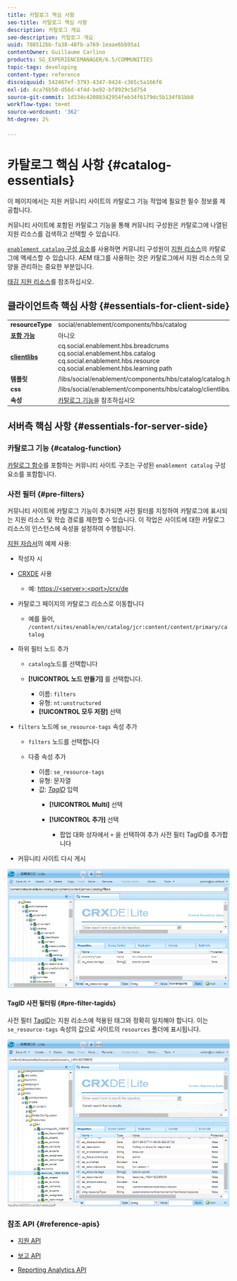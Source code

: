 ```yaml
---
title: 카탈로그 핵심 사항
seo-title: 카탈로그 핵심 사항
description: 카탈로그 개요
seo-description: 카탈로그 개요
uuid: 788512bb-fa38-48fb-a769-1eaae6bb95a1
contentOwner: Guillaume Carlino
products: SG_EXPERIENCEMANAGER/6.5/COMMUNITIES
topic-tags: developing
content-type: reference
discoiquuid: 542467ef-3793-4347-8424-c365c5a166f6
exl-id: 4ca76b50-d56d-4f4d-be92-bf8929c5d754
source-git-commit: 1d334c42088342954feb34f6179dc5b134f81bb8
workflow-type: tm+mt
source-wordcount: '362'
ht-degree: 2%

---
```


# 카탈로그 핵심 사항 {#catalog-essentials}

이 페이지에서는 지원 커뮤니티 사이트의 카탈로그 기능 작업에 필요한 필수 정보를 제공합니다.

커뮤니티 사이트에 포함된 카탈로그 기능을 통해 커뮤니티 구성원은 카탈로그에 나열된 지원 리소스를 검색하고 선택할 수 있습니다.

[ `enablement catalog` 구성 요소](catalog.md)를 사용하면 커뮤니티 구성원이 [지원 리소스](resources.md)의 카탈로그에 액세스할 수 있습니다. AEM 태그를 사용하는 것은 카탈로그에서 지원 리소스의 모양을 관리하는 중요한 부분입니다.

[태깅 지원 리소스](tag-resources.md)를 참조하십시오.

## 클라이언트측 핵심 사항 {#essentials-for-client-side}

<table>
 <tbody>
  <tr>
   <td> <strong>resourceType</strong></td>
   <td>social/enablement/components/hbs/catalog</td>
  </tr>
  <tr>
   <td> <a href="scf.md#add-or-include-a-communities-component"><strong>포함 가능</strong></a></td>
   <td>아니오</td>
  </tr>
  <tr>
   <td> <a href="clientlibs.md"><strong>clientlibs</strong></a></td>
   <td>cq.social.enablement.hbs.breadcrums<br /> cq.social.enablement.hbs.catalog<br /> cq.social.enablement.hbs.resource<br /> cq.social.enablement.hbs.learning path</td>
  </tr>
  <tr>
   <td> <strong>템플릿</strong></td>
   <td> /libs/social/enablement/components/hbs/catalog/catalog.hbs<br /> </td>
  </tr>
  <tr>
   <td> <strong>css</strong></td>
   <td> /libs/social/enablement/components/hbs/catalog/clientlibs/catalog.css</td>
  </tr>
  <tr>
   <td><strong> 속성</strong></td>
   <td><a href="catalog.md">카탈로그 기능</a>을 참조하십시오</td>
  </tr>
 </tbody>
</table>

## 서버측 핵심 사항 {#essentials-for-server-side}

### 카탈로그 기능 {#catalog-function}

[카탈로그 함수](functions.md#catalog-function)를 포함하는 커뮤니티 사이트 구조는 구성된 `enablement catalog` 구성 요소를 포함합니다.

### 사전 필터 {#pre-filters}

커뮤니티 사이트에 카탈로그 기능이 추가되면 사전 필터를 지정하여 카탈로그에 표시되는 지원 리소스 및 학습 경로를 제한할 수 있습니다. 이 작업은 사이트에 대한 카탈로그 리소스의 인스턴스에 속성을 설정하여 수행됩니다.

[지원 자습서](getting-started-enablement.md)의 예제 사용:

* 작성자 시
* [CRXDE](../../help/sites-developing/developing-with-crxde-lite.md) 사용

   * 예: [https://&lt;server>:&lt;port>/crx/de](http://localhost:4502/crx/de)

* 카탈로그 페이지의 카탈로그 리소스로 이동합니다

   * 예를 들어, `/content/sites/enable/en/catalog/jcr:content/content/primary/catalog`

* 하위 필터 노드 추가

   * `catalog`노드를 선택합니다
   * **[!UICONTROL 노드 만들기]** 를 선택합니다.

      * 이름: `filters`
      * 유형: `nt:unstructured`
      * **[!UICONTROL 모두 저장]** 선택

* `filters` 노드에 `se_resource-tags` 속성 추가

   * `filters` 노드를 선택합니다
   * 다중 속성 추가

      * 이름: `se_resource-tags`
      * 유형: 문자열
      * 값: *[TagID](#pre-filter-tagids)* 입력
         * **[!UICONTROL Multi]** 선택
         * **[!UICONTROL 추가]** 선택

            * 팝업 대화 상자에서 `+` 을 선택하여 추가 사전 필터 TagID를 추가합니다

* 커뮤니티 사이트 다시 게시

![configure-catalog](assets/configure-catalog.png)

#### TagID 사전 필터링 {#pre-filter-tagids}

사전 필터 [TagID](../../help/sites-developing/framework.md#tagid)는 지원 리소스에 적용된 태그와 정확히 일치해야 합니다. 이는 `se_resource-tags` 속성의 값으로 사이트의 `resources` 폴더에 표시됩니다.

![configure-filters](assets/configure-catalog1.png)

### 참조 API {#reference-apis}

* [지원 API](https://helpx.adobe.com/experience-manager/6-5/sites/developing/using/reference-materials/javadoc/com/adobe/cq/social/enablement/reporting/model/api/package-summary.html)

* [보고 API](https://helpx.adobe.com/experience-manager/6-5/sites/developing/using/reference-materials/javadoc/com/adobe/cq/social/reporting/dv/api/package-summary.html)

* [Reporting Analytics API](https://helpx.adobe.com/experience-manager/6-5/sites/developing/using/reference-materials/javadoc/com/adobe/cq/social/reporting/dv/model/api/package-summary.html)
